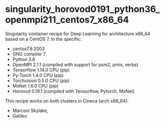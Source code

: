# singularity_horovod0191_python36_openmpi211_centos7_x86_64
Singularity container recipe for Deep Learning for architecture x86_64 based on a CentOS 7. 
In the specific:  

- centos7.8.2003  
- GNU compiler 7 
- Python 3.6  
- OpenMPI 2.1.1 (compiled with support for psm2, pmix, verbs) 
- Tensorflow 1.14.0 CPU (pip)  
- Py-Torch 1.4.0 CPU (pip) 
- Torchvision 0.5.0 CPU (pip) 
- MxNet 1.6.0 CPU (pip) 
- Horovod 0.19.1 (compiled with Tensorflow, Pytorch, MxNet)

This recipe works on both clusters in Cineca (arch x86_64):

- Marconi Skylake,
- Galileo
